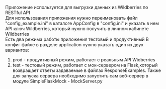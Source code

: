 Приложение используется для выгрузки данных из Wildberries по RESTful API\
Для использования приложения нужно переименовать файл "config_example.ini" в каталоге AppConfig в "config.ini" и указать в нем API ключ Wildberries, который нужно получить в личном кабинете Wildberries\
Есть два режима работы приложения тестовый и продуктивный
В конфиг файле в разделе application нужно указать один из двух вариантов:
1. prod - продуктивный режим, работает с реальным API Widberries
2. test - тестовый режим, работает с мок-сервером на Flask,который возвращает ответы задаваемые в файлах ResponseExamples. Также для запуска сервера необходимо запустить сам веб-сервер в модуле SimpleFlaskMock - MockServer.py 